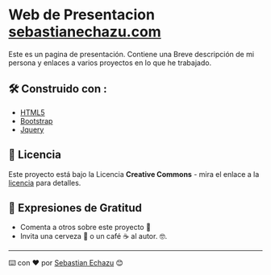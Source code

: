 # Web de Presentacion [sebastianechazu.com](https://sebastianechazu.com/)

Este es un pagina de presentación. Contiene una Breve descripción de mi persona y enlaces a varios proyectos en lo que he trabajado. 

## 🛠️ Construido con :

* [HTML5](https://developer.mozilla.org/es/docs/HTML/HTML5) 
* [Bootstrap](https://getbootstrap.com/) 
* [Jquery](https://jquery.com/) 

## 📄 Licencia 

Este proyecto está bajo la Licencia **Creative Commons** - mira el enlace a la [licencia](http://creativecommons.org/licenses/by/4.0/ ) para detalles.

## 🎁 Expresiones de Gratitud 

* Comenta a otros sobre este proyecto 📢
* Invita una cerveza 🍺 o un café ☕ al autor.  🤓. 

---
⌨️ con ❤️ por [Sebastian Echazu](https://github.com/SebastianEchazu) 😊
